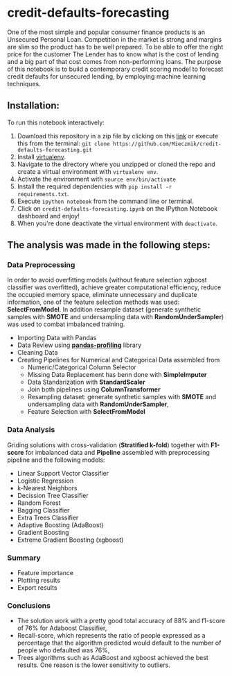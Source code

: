 # credit-defaults-forecasting
One of the most simple and popular consumer finance products is an Unsecured Personal Loan. Competition in the market is strong and margins are slim so the product has to be well prepared. To be able to offer the right price for the customer The Lender has to know what is the cost of lending and a big part of that cost comes from non-performing loans. The purpose of this notebook is to build a contemporary credit scoring model to forecast credit defaults for unsecured lending, by employing machine learning techniques.

## Installation:

To run this notebook interactively:

1. Download this repository in a zip file by clicking on this [link](https://github.com/Mieczmik/credit-defaults-forecasting/archive/master.zip) or execute this from the terminal:
`git clone https://github.com/Mieczmik/credit-defaults-forecasting.git`
2. Install [virtualenv](http://virtualenv.readthedocs.org/en/latest/installation.html).
3. Navigate to the directory where you unzipped or cloned the repo and create a virtual environment with `virtualenv env`.
4. Activate the environment with `source env/bin/activate`
5. Install the required dependencies with `pip install -r requirements.txt`.
6. Execute `ipython notebook` from the command line or terminal.
7. Click on `credit-defaults-forecasting.ipynb` on the IPython Notebook dashboard and enjoy!
8. When you're done deactivate the virtual environment with `deactivate`.

## The analysis was made in the following steps:
### Data Preprocessing

In order to avoid overfitting models (without feature selection xgboost classifier was overfitted), achieve greater computational efficiency, reduce the occupied memory space, eliminate unnecessary and duplicate information, one of the feature selection methods was used: **SelectFromModel**.
In addition resample dataset (generate synthetic samples with **SMOTE** and undersampling data with **RandomUnderSampler**) was used to combat imbalanced training.

* Importing Data with Pandas
* Data Review using **[pandas-profiling](https://pandas-profiling.ydata.ai/docs/master/index.html)** library
* Cleaning Data
* Creating Pipelines for Numerical and Categorical Data assembled from
  + Numeric/Categorical Column Selector
  + Missing Data Replacement has benn done with **SimpleImputer**
  + Data Standarization with **StandardScaler**
  + Join both pipelines using **ColumnTransformer**
  + Resampling dataset: generate synthetic samples with **SMOTE** and undersampling data with **RandomUnderSampler**,
  + Feature Selection with **SelectFromModel**

### Data Analysis
Griding solutions with cross-validation (**Stratified k-fold**) together with **F1-score** for imbalanced data and **Pipeline** assembled with preprocessing pipeline and the following models:
  + Linear Support Vector Classifier
  + Logistic Regression
  + k-Nearest Neighbors
  + Decission Tree Classifier
  + Random Forest
  + Bagging Classifier
  + Extra Trees Classifier
  + Adaptive Boosting (AdaBoost)
  + Gradient Boosting
  + Extreme Gradient Boosting (xgboost)
### Summary
* Feature importance
* Plotting results
* Export results

### Conclusions
* The solution work with a pretty good total accuracy of 88% and f1-score of 76% for Adaboost Classifier,
* Recall-score, which represents the ratio of people expressed as a percentage that the algorithm predicted would default to the number of people who defaulted was 76%,
* Trees algorithms such as AdaBoost and xgboost achieved the best results. One reason is the lower sensitivity to outliers.
